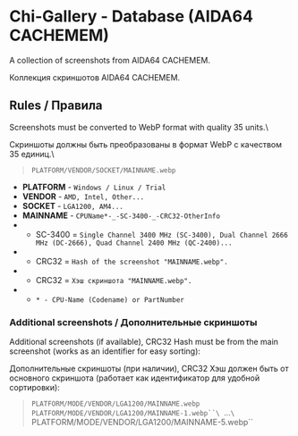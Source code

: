 # Chi-Gallery - Database (AIDA64 CACHEMEM)

A collection of screenshots from AIDA64 CACHEMEM.

Коллекция скриншотов AIDA64 CACHEMEM.

## Rules / Правила

Screenshots must be converted to WebP format with quality 35 units.\

Скриншоты должны быть преобразованы в формат WebP с качеством 35 единиц.\

> `PLATFORM/VENDOR/SOCKET/MAINNAME.webp`

- **PLATFORM** - `Windows / Linux / Trial`
- **VENDOR** - `AMD, Intel, Other...`
- **SOCKET** - `LGA1200, AM4...`
- **MAINNAME** - `CPUName*-_-SC-3400-_-CRC32-OtherInfo`
- - SC-3400 = `Single Channel 3400 MHz (SC-3400), Dual Channel 2666 MHz (DC-2666), Quad Channel 2400 MHz (QC-2400)...`
- - CRC32 = `Hash of the screenshot "MAINNAME.webp".`
- - CRC32 = `Хэш скриншота "MAINNAME.webp".`
- - `* - CPU-Name (Codename) or PartNumber`

### Additional screenshots / Дополнительные скриншоты

Additional screenshots (if available), CRC32 Hash must be from the main screenshot (works as an identifier for easy sorting):

Дополнительные скриншоты (при наличии), CRC32 Хэш должен быть от основного скриншота (работает как идентификатор для удобной сортировки):

> `PLATFORM/MODE/VENDOR/LGA1200/MAINNAME.webp`\
> `PLATFORM/MODE/VENDOR/LGA1200/MAINNAME-1.webp``\
> `...`\
> `PLATFORM/MODE/VENDOR/LGA1200/MAINNAME-5.webp``

